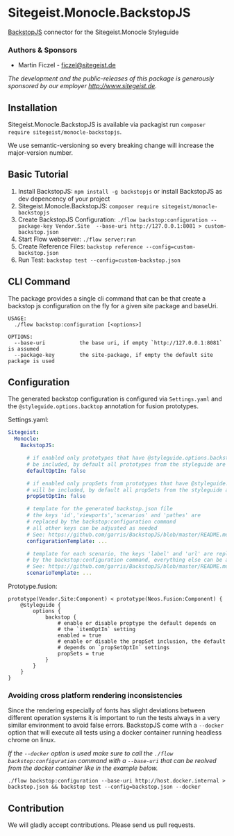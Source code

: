 
# Sitegeist.Monocle.BackstopJS

[BackstopJS](https://garris.github.io/BackstopJS) connector for the Sitegeist.Monocle Styleguide

### Authors & Sponsors

* Martin Ficzel - ficzel@sitegeist.de

*The development and the public-releases of this package is generously sponsored
by our employer http://www.sitegeist.de.*

## Installation

Sitegeist.Monocle.BackstopJS is available via packagist run `composer require sitegeist/monocle-backstopjs`.

We use semantic-versioning so every breaking change will increase the major-version number.

## Basic Tutorial 

1. Install BackstopJS: `npm install -g backstopjs` or install BackstopJS as dev depencency of your project
2. Sitegeist.Monocle.BackstopJS: `composer require sitegeist/monocle-backstopjs`
2. Create BackstopJS Configuration: `./flow backstop:configuration --package-key Vendor.Site  --base-uri http://127.0.0.1:8081 > custom-backstop.json` 
3. Start Flow webserver: `./flow server:run`
4. Create Reference Files: `backstop reference --config=custom-backstop.json`
5. Run Test: `backstop test --config=custom-backstop.json`

## CLI Command

The package provides a single cli command that can be that create a backstop js configuration on the
fly for a given site package and baseUri.

```
USAGE:
  ./flow backstop:configuration [<options>]

OPTIONS:
  --base-uri           the base uri, if empty `http://127.0.0.1:8081` is assumed
  --package-key        the site-package, if empty the default site package is used
```

## Configuration

The generated backstop configuration is configured via `Settings.yaml` and the `@styleguide.options.backtop`
annotation for fusion prototypes. 

Settings.yaml:
```yaml
Sitegeist:
  Monocle:
    BackstopJS:

      # if enabled only prototypes that have @styleguide.options.backstop.default = true will
      # be included, by default all prototypes from the styleguide are included
      defaultOptIn: false

      # if enabled only propSets from prototypes that have @styleguide.options.backstop.propSets = true
      # will be included, by default all propSets from the styleguide are included
      propSetOptIn: false

      # template for the generated backstop.json file
      # the keys 'id','viewports','scenarios' and 'pathes' are
      # replaced by the backstop:configuration command
      # all other keys can be adjusted as needed 
      # See: https://github.com/garris/BackstopJS/blob/master/README.md
      configurationTemplate: ...

      # template for each scenario, the keys 'label' and 'url' are replaced 
      # by the backstop:configuration command, everything else can be adjusted as needed  
      # See: https://github.com/garris/BackstopJS/blob/master/README.md#advanced-scenarios
      scenarioTemplate: ...     
```

Prototype.fusion:
```
prototype(Vendor.Site:Component) < prototype(Neos.Fusion:Component) {
    @styleguide {
        options {
            backstop {
                # enable or disable proptype the default depends on
                # the `itemOptIn` setting
                enabled = true
                # enable or disable the propSet inclusion, the default
                # depends on `propSetOptIn` settings   
                propSets = true
            }
        }
    }
}
```
### Avoiding cross platform rendering inconsistencies

Since the rendering especially of fonts has slight deviations between different operation systems it is important
to run the tests always in a very similar environment to avoid false errors. BackstopJS come with a `--docker` option
that will execute all tests using a docker container running headless chrome on linux. 

_If the `--docker` option is used make sure to call the `./flow backstop:configuration` command with a `--base-uri` that can be 
reolved from the docker container like in the example below._

```
./flow backstop:configuration --base-uri http://host.docker.internal > backstop.json && backstop test --config=backstop.json --docker
```

## Contribution

We will gladly accept contributions. Please send us pull requests.
